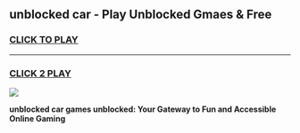 
## unblocked car - Play Unblocked Gmaes & Free
<h3>
<a href="https://news.freeplayer.one?title=unblocked_car&ref=23F">CLICK TO PLAY</a></h3>
<hr>

<h3>
<a href="https://news.freeplayer.one?title=unblocked_car&ref=23F">CLICK 2 PLAY</a>
  
</h3>

<a href="https://news.freeplayer.one?title=unblocked_car&ref=23F/"><img src="https://clearcache.store/games.png"></a>


**unblocked car games unblocked: Your Gateway to Fun and Accessible Online Gaming**
